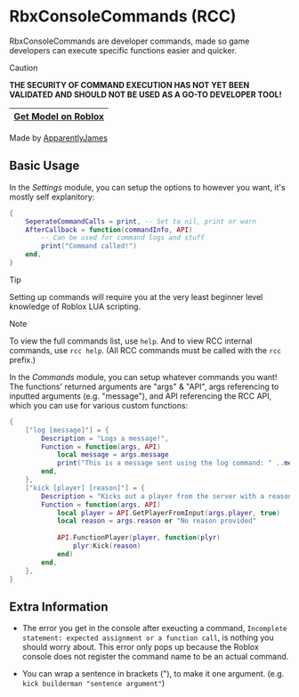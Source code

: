# RbxConsoleCommands (RCC)
RbxConsoleCommands are developer commands, made so game developers can execute specific functions easier and quicker.

> [!CAUTION]
> **THE SECURITY OF COMMAND EXECUTION HAS NOT YET BEEN VALIDATED AND SHOULD NOT BE USED AS A GO-TO DEVELOPER TOOL!**

| [Get Model on Roblox](https://create.roblox.com/store/asset/17256397886) |
| ------------- |

Made by [ApparentlyJames](https://apparentlyjames.carrd.co/)

## Basic Usage
In the *Settings* module, you can setup the options to however you want, it's mostly self explanitory:
```lua
{
	SeperateCommandCalls = print, -- Set to nil, print or warn
	AfterCallback = function(commandInfo, API)
		-- Can be used for command logs and stuff
		print("Command called!")
	end,
}
```

> [!TIP]
> Setting up commands will require you at the very least beginner level knowledge of Roblox LUA scripting.

> [!NOTE]
> To view the full commands list, use `help`. And to view RCC internal commands, use `rcc help`. (All RCC commands must be called with the `rcc` prefix.)

In the *Commands* module, you can setup whatever commands you want! The functions' returned arguments are "args" & "API", args referencing to inputted arguments (e.g. "message"), and API referencing the RCC API, which you can use for various custom functions:
```lua
{
	["log [message]"] = {
		Description = "Logs a message!",
		Function = function(args, API)
			local message = args.message
			print("This is a message sent using the log command: " ..message)
		end,
	},
	["kick [player] [reason]"] = {
		Description = "Kicks out a player from the server with a reason",
		Function = function(args, API)
			local player = API.GetPlayerFromInput(args.player, true)
			local reason = args.reason or "No reason provided"
			
			API.FunctionPlayer(player, function(plyr)
				plyr:Kick(reason)
			end)
		end,
	},
}
```

## Extra Information
- The error you get in the console after exeucting a command, `Incomplete statement: expected assignment or a function call`, is nothing you should worry about. This error only pops up because the Roblox console does not register the command name to be an actual command.

- You can wrap a sentence in brackets ("), to make it one argument. (e.g. `kick builderman "sentence argument"`)
